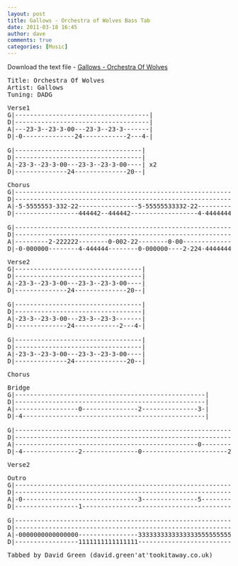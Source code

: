 ```yaml
---
layout: post
title: Gallows - Orchestra of Wolves Bass Tab
date: 2011-03-18 16:45
author: dave
comments: true
categories: [Music]
---
```

Download the text file - <a href="http://tookitaway.co.uk/wp-content/uploads/2012/01/OOW.txt">Gallows - Orchestra Of Wolves</a>

<!--more-->
<pre>Title: Orchestra Of Wolves
Artist: Gallows
Tuning: DADG</pre>
<pre>Verse1
G|------------------------------------|
D|------------------------------------|
A|---23-3--23-3-00---23-3--23-3-------|
D|-0--------------24------------2---4-|

G|----------------------------------|
D|----------------------------------|
A|-23-3--23-3-00---23-3--23-3-00----| x2
D|--------------24--------------20--|</pre>
<pre>Chorus
G|------------------------------------------------------------------|
D|------------------------------------------------------------------|
A|-5-5555553-332-22----------------5-55555533332-22-----------------|
D|-----------------444442--444442------------------4-4444444444442--|

G|------------------------------------------------------------------|
D|------------------------------------------------------------------|
A|---------2-222222--------0-002-22--------0-00---------------------| x2
D|-0-000000--------4-444444--------0-000000----2-224-4444444444442--|</pre>
<pre>Verse2
G|----------------------------------|
D|----------------------------------|
A|-23-3--23-3-00---23-3--23-3-00----|
D|--------------24--------------20--|

G|----------------------------------|
D|----------------------------------|
A|-23-3--23-3-00---23-3--23-3-------|
D|--------------24------------2---4-|

G|----------------------------------|
D|----------------------------------|
A|-23-3--23-3-00---23-3--23-3-00----|
D|--------------24--------------20--|</pre>
<pre>Chorus</pre>
<pre>Bridge
G|---------------------------------------------------|
D|---------------------------------------------------|
A|-----------------0---------------2---------------3-|
D|-4-------------------------------------------------|

G|-------------------------------------------------------------------|
D|-------------------------------------------------------------------|
A|-------------------------------------------------0-----------------|
D|-4---------------2---------------0-----------------------2-------4-|</pre>
<pre>Verse2</pre>
<pre>Outro
G|------------------------------------------------------------------|
D|------------------------------------------------------------------|
A|-0-------------------------------3---------------5----------------|
D|-----------------1------------------------------------------------|

G|------------------------------------------------------------------|
D|------------------------------------------------------------------|
A|-0000000000000000----------------33333333333333335555555555556666-|
D|-----------------1111111111111111---------------------------------|</pre>
<pre>Tabbed by David Green (david.green'at'tookitaway.co.uk)</pre>
